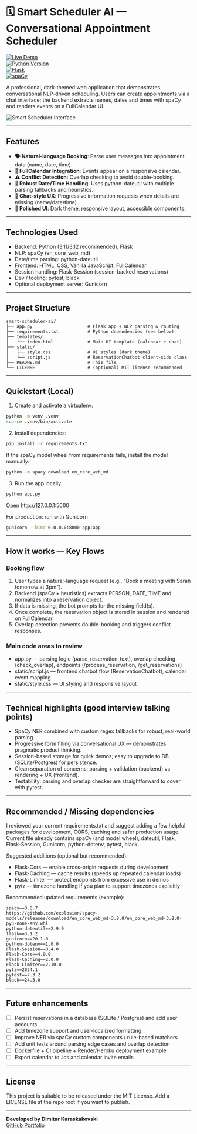 # 🗓️ Smart Scheduler AI — Conversational Appointment Scheduler

[![Live Demo](https://img.shields.io/badge/Live-Demo-local-orange)](https://smart-scheduler-ai.onrender.com)  
[![Python Version](https://img.shields.io/badge/Python-3.12-blue)](https://python.org)  
[![Flask](https://img.shields.io/badge/Flask-3.1.2-green)](https://flask.palletsprojects.com)  
[![spaCy](https://img.shields.io/badge/spaCy-3.8.7-purple)](https://spacy.io)

A professional, dark-themed web application that demonstrates conversational NLP-driven scheduling. Users can create appointments via a chat interface; the backend extracts names, dates and times with spaCy and renders events on a FullCalendar UI.

![Smart Scheduler Interface](screenshot.jpg)

---

## Features

- **🗣️ Natural-language Booking**: Parse user messages into appointment data (name, date, time).  
- **📅 FullCalendar Integration**: Events appear on a responsive calendar.  
- **⚠️ Conflict Detection**: Overlap checking to avoid double-booking.  
- **🧭 Robust Date/Time Handling**: Uses python-dateutil with multiple parsing fallbacks and heuristics.  
- **💬 Chat-style UX**: Progressive information requests when details are missing (name/date/time).  
- **🎨 Polished UI**: Dark theme, responsive layout, accessible components.

---

## Technologies Used

- Backend: Python (3.11/3.12 recommended), Flask  
- NLP: spaCy (en_core_web_md)  
- Date/time parsing: python-dateutil  
- Frontend: HTML, CSS, Vanilla JavaScript, FullCalendar  
- Session handling: Flask-Session (session-backed reservations)  
- Dev / tooling: pytest, black  
- Optional deployment server: Gunicorn

---

## Project Structure

```
smart-scheduler-ai/
├── app.py                     # Flask app + NLP parsing & routing
├── requirements.txt           # Python dependencies (see below)
├── templates/
│   └── index.html             # Main UI template (calendar + chat)
├── static/
│   ├── style.css              # UI styles (dark theme)
│   └── script.js              # ReservationChatbot client-side class
├── README.md                  # This file
└── LICENSE                    # (optional) MIT license recommended
```

---

## Quickstart (Local)

1. Create and activate a virtualenv:
```bash
python -m venv .venv
source .venv/bin/activate
```

2. Install dependencies:
```bash
pip install -r requirements.txt
```
If the spaCy model wheel from requirements fails, install the model manually:
```bash
python -m spacy download en_core_web_md
```

3. Run the app locally:
```bash
python app.py
```
Open http://127.0.0.1:5000

For production: run with Gunicorn
```bash
gunicorn --bind 0.0.0.0:8000 app:app
```

---

## How it works — Key Flows

### Booking flow
1. User types a natural-language request (e.g., "Book a meeting with Sarah tomorrow at 3pm").  
2. Backend (spaCy + heuristics) extracts PERSON, DATE, TIME and normalizes into a reservation object.  
3. If data is missing, the bot prompts for the missing field(s).  
4. Once complete, the reservation object is stored in session and rendered on FullCalendar.  
5. Overlap detection prevents double-booking and triggers conflict responses.

### Main code areas to review
- app.py — parsing logic (parse_reservation_text), overlap checking (check_overlap), endpoints (/process_reservation, /get_reservations)  
- static/script.js — frontend chatbot flow (ReservationChatbot), calendar event mapping  
- static/style.css — UI styling and responsive layout

---

## Technical highlights (good interview talking points)

- SpaCy NER combined with custom regex fallbacks for robust, real-world parsing.  
- Progressive form filling via conversational UX — demonstrates pragmatic product thinking.  
- Session-based storage for quick demos; easy to upgrade to DB (SQLite/Postgres) for persistence.  
- Clean separation of concerns: parsing + validation (backend) vs rendering + UX (frontend).  
- Testability: parsing and overlap checker are straightforward to cover with pytest.

---

## Recommended / Missing dependencies

I reviewed your current requirements.txt and suggest adding a few helpful packages for development, CORS, caching and safer production usage. Current file already contains spaCy (and model wheel), dateutil, Flask, Flask-Session, Gunicorn, python-dotenv, pytest, black.

Suggested additions (optional but recommended):
- Flask-Cors — enable cross-origin requests during development
- Flask-Caching — cache results (speeds up repeated calendar loads)
- Flask-Limiter — protect endpoints from excessive use in demos
- pytz — timezone handling if you plan to support timezones explicitly

Recommended updated requirements (example):
```text
spacy==3.8.7
https://github.com/explosion/spacy-models/releases/download/en_core_web_md-3.8.0/en_core_web_md-3.8.0-py3-none-any.whl
python-dateutil==2.9.0
flask==3.1.2
gunicorn==20.1.0
python-dotenv==1.0.0
Flask-Session==0.4.0
Flask-Cors==4.0.0
Flask-Caching==2.0.0
Flask-Limiter==2.10.0
pytz==2024.1
pytest==7.3.2
black==24.3.0
```

---

## Future enhancements

- [ ] Persist reservations in a database (SQLite / Postgres) and add user accounts  
- [ ] Add timezone support and user-localized formatting  
- [ ] Improve NER via spaCy custom components / rule-based matchers  
- [ ] Add unit tests around parsing edge cases and overlap detection  
- [ ] Dockerfile + CI pipeline + Render/Heroku deployment example  
- [ ] Export calendar to .ics and calendar invite emails

---

## License

This project is suitable to be released under the MIT License. Add a LICENSE file at the repo root if you want to publish.

---

**Developed by Dimitar Karaskakovski**  
[GitHub Portfolio](https://github.com/dimitar-sudo)
